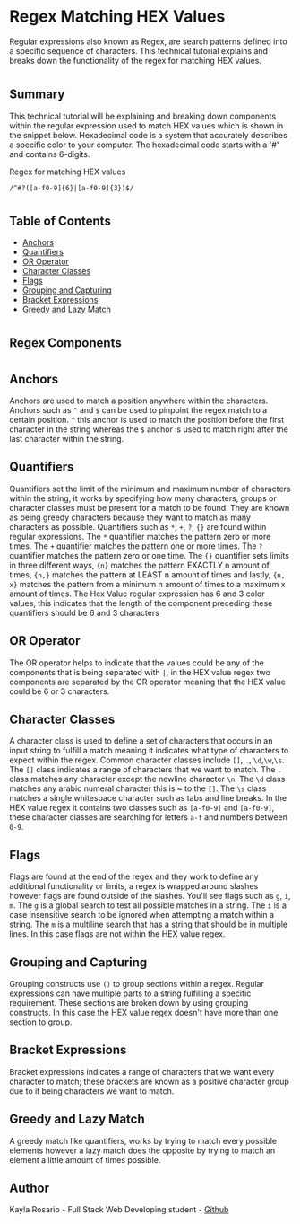 # Regex Matching HEX Values
Regular expressions also known as Regex, are search patterns defined into a specific sequence of characters. This technical tutorial explains and breaks down the functionality of the regex for matching HEX values. 
#
## Summary
This technical tutorial will be explaining and breaking down components within the regular expression used to match HEX values which is shown in the snippet below. Hexadecimal code is a system that accurately describes a specific color to your computer. The hexadecimal code starts with a '#' and contains 6-digits.

Regex for matching HEX values

```
/^#?([a-f0-9]{6}|[a-f0-9]{3})$/
```
#
## Table of Contents

- [Anchors](#anchors)
- [Quantifiers](#quantifiers)
- [OR Operator](#or-operator)
- [Character Classes](#character-classes)
- [Flags](#flags)
- [Grouping and Capturing](#grouping-and-capturing)
- [Bracket Expressions](#bracket-expressions)
- [Greedy and Lazy Match](#greedy-and-lazy-match)
#
## Regex Components
#
## Anchors

Anchors are used to match a position anywhere within the characters. Anchors such as  ``` ^ ```  and  ```$```  can be used to pinpoint the regex match to a certain position. ```^``` this anchor is used to match the position before the first character in the string whereas the ```$``` anchor is used to match right after the last character within the string. 

## Quantifiers
Quantifiers set the limit of the minimum and maximum number of characters within the string, it works by specifying how many characters, groups or character classes must be present for a match to be found. They are known as being greedy characters because they want to match as many characters as possible. Quantifiers such as ```*```, ```+```, ```?```, ```{}``` are found within regular expressions. The ```*``` quantifier matches the pattern zero or more times. The ```+``` quantifier matches the pattern one or more times. The ```?``` quantifier matches the pattern zero or one time. The ```{}``` quantifier sets limits in three different ways, ```{n}``` matches the pattern EXACTLY n amount of times, ```{n,}``` matches the pattern at LEAST n amount of times and lastly, ```{n, x}``` matches the pattern from a minimum n amount of times to a maximum x amount of times. The Hex Value regular expression has 6 and 3 color values, this indicates that the length of the component preceding these quantifiers should be 6 and 3 characters

## OR Operator
The OR operator helps to indicate that the values could be any of the components that is being separated with ```|```, in the HEX value regex two components are separated by the OR operator meaning that the HEX value could be 6 or 3 characters.

## Character Classes
A character class is used to define a set of characters that occurs in an input string to fulfill a match meaning it indicates what type of characters to expect within the regex. Common character classes include ```[]```, ```.```, ```\d```,```\w```,```\s```. The ```[]``` class indicates a range of characters that we want to match. The ```.``` class matches any character except the newline character ```\n```. The ```\d``` class matches any arabic numeral character this is ~ to the ```[]```. The ```\s``` class matches a single whitespace character such as tabs and line breaks. In the HEX value regex it contains two classes such as ```[a-f0-9]``` and ```[a-f0-9]```, these character classes are searching for letters ```a-f``` and numbers between ```0-9```.

## Flags
Flags are found at the end of the regex and they work to define any additional functionality or limits, a regex is wrapped around slashes however flags are found outside of the slashes. You'll see flags such as ```g```, ```i```, ```m```. The ```g``` is a global search to test all possible matches in a string. The ```i``` is a case insensitive search to be ignored when attempting a match within a string. The ```m``` is a multiline search that has a string that should be in multiple lines. In this case flags are not within the HEX value regex. 

## Grouping and Capturing
Grouping constructs use ```()``` to group sections within a regex. Regular expressions can have multiple parts to a string fulfilling a specific requirement. These sections are broken down by using grouping constructs. In this case the HEX value regex doesn't have more than one section to group. 

## Bracket Expressions
Bracket expressions indicates a range of characters that we want every character to match; these brackets are known as a positive character group due to it being characters we want to match.

## Greedy and Lazy Match
A greedy match like quantifiers, works by trying to match every possible elements however a lazy match does the opposite by trying to match an element a little amount of times possible. 

## Author
Kayla Rosario - Full Stack Web Developing student -
[Github](https://github.com/krosario314)